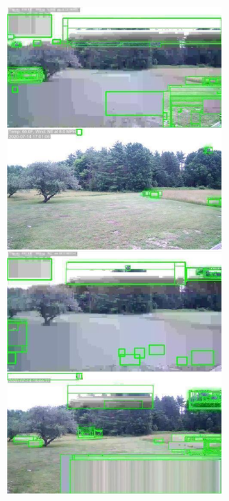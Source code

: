 ![20200714-162601-165606](in/20200714/20200714-162601-165606_0_.jpg)
![20200714-165611-172616](in/20200714/20200714-165611-172616_0_.jpg)
![20200714-172621-175626](in/20200714/20200714-172621-175626_0_.jpg)
![20200714-175631-182636](in/20200714/20200714-175631-182636_0_.jpg)
